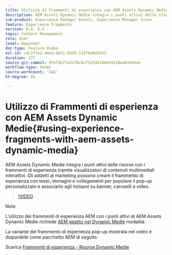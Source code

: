 ```yaml
---
title: Utilizzo di Frammenti di esperienza con AEM Assets Dynamic Medie
description: AEM Assets Dynamic Medie integra i punti attivi delle risorse con i frammenti di esperienza tramite visualizzatori di contenuti multimediali interattivi. Gli addetti al marketing possono creare il frammento di esperienza con testo, immagini e collegamenti per popolare il pop-up personalizzato e associarlo agli hotspot su banner, caroselli o video.
sub-product: Experience Manager Assets, Experience Manager Sites
feature: Experience Fragments
version: 6.4, 6.5
topic: Content Management
role: User
level: Beginner
doc-type: Feature Video
exl-id: c4c1ffe2-d4ea-4b31-b5d5-132fba9d2633
duration: 277
source-git-commit: 9fef4b77a2c70c8cf525d42686f4120e481945ee
workflow-type: tm+mt
source-wordcount: '141'
ht-degree: 0%

---
```


# Utilizzo di Frammenti di esperienza con AEM Assets Dynamic Medie{#using-experience-fragments-with-aem-assets-dynamic-media}

AEM Assets Dynamic Medie integra i punti attivi delle risorse con i frammenti di esperienza tramite visualizzatori di contenuti multimediali interattivi. Gli addetti al marketing possono creare il frammento di esperienza con testo, immagini e collegamenti per popolare il pop-up personalizzato e associarlo agli hotspot su banner, caroselli o video.

>[!VIDEO](https://video.tv.adobe.com/v/22115?quality=12&learn=on)

>[!NOTE]
>
>L’utilizzo dei frammenti di esperienza AEM con i punti attivi di AEM Assets Dynamic Medie richiede [AEM gestito nel Dynamic Medie](https://experienceleague.adobe.com/docs/) modalità.

La variante del frammento di esperienza pop-up mostrata nel video è disponibile come pacchetto AEM di seguito.

Scarica [Frammenti di esperienza - Risorse Dynamic Medie](assets/experience-fragmentsdynamic-mediaassets-100.zip)
